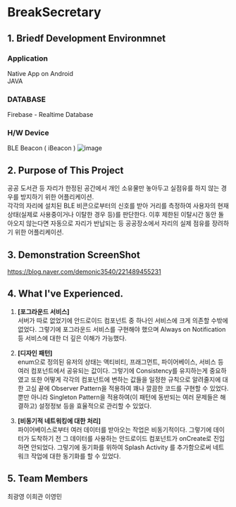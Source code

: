 # BreakSecretary

## 1. Briedf Development Environmnet

### Application  
Native App on Android  
JAVA

### DATABASE  
Firebase - Realtime Database

### H/W Device
BLE Beacon ( iBeacon )
![image](https://user-images.githubusercontent.com/34915108/54450123-028bed00-4793-11e9-885c-d762afc43631.png)


## 2. Purpose of This Project  

 공공 도서관 등 자리가 한정된 공간에서 개인 소유물만 놓아두고 실점유를 하지 않는 경우를 방지하기 위한 어플리케이션.  
각각의 자리에 설치된 BLE 비콘으로부터의 신호를 받아 거리를 측정하여 
사용자의 현재 상태(실제로 사용중이거나 이탈한 경우 등)를 판단한다. 
이후 제한된 이탈시간 동안 돌아오지 않는다면 자동으로 자리가 반납되는 등 공공장소에서 자리의 실제 점유를 장려하기 위한 어플리케이션.



## 3. Demonstration ScreenShot  

https://blog.naver.com/demonic3540/221489455231



## 4. What I've Experienced.

1. **[포그라운드 서비스]**  
서버가 따로 없었기에 안드로이드 컴포넌트 중 하나인 서비스에 크게 의존할 수밖에 없었다. 그렇기에 포그라운드 서비스를 구현해야 했으며
Always on Notification 등 서비스에 대한 더 깊은 이해가 가능했다.

2. **[디자인 패턴]**  
 enum으로 정의된 유저의 상태는 액티비티, 프래그먼트, 파이어베이스, 서비스 등 여러 컴포넌트에서 공유되는 값이다. 그렇기에 Consistency를 유지하는게 중요하였고 또한 어떻게 각각의 컴포넌트에 변하는 값들을 일정한 규칙으로 알려줄지에 대한 고심 끝에 Observer Pattern을 적용하여 꽤나 깔끔한 코드를 구현할 수 있었다.
뿐만 아니라 Singleton Pattern을 적용하여(이 패턴에 동반되는 여러 문제들은 해결하고) 설정정보 등을 효율적으로 관리할 수 있었다.

3. **[비동기적 네트워킹에 대한 처리]**  
 파이어베이스로부터 여러 데이터를 받아오는 작업은 비동기적이다. 그렇기에 데이터가 도착하기 전 그 데이터를 사용하는 안드로이드 컴포넌트가 onCreate로 진입하면 안되었다. 그렇기에 동기화를 위하여 Splash Activity 를 추가함으로써 네트워크 작업에 대한 동기화를 할 수 있었다.




## 5. Team Members  
 최광영 이희관 이영민

